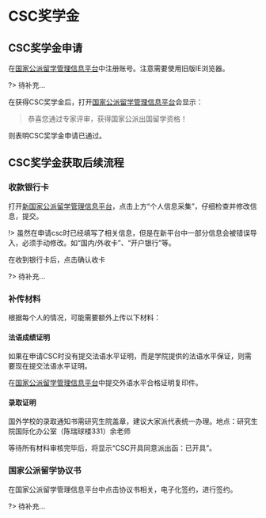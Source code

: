 # CSC奖学金

## CSC奖学金申请

在[国家公派留学管理信息平台](http://apply.csc.edu.cn/csc/main/person/login/index.jsf)中注册账号。注意需要使用旧版IE浏览器。

?> 待补充...

在获得CSC奖学金后，打开[国家公派留学管理信息平台](http://apply.csc.edu.cn/csc/main/person/login/index.jsf)会显示：

> 恭喜您通过专家评审，获得国家公派出国留学资格！

则表明CSC奖学金申请已通过。

## CSC奖学金获取后续流程

### 收款银行卡

打开[新国家公派留学管理信息平台](https://s.csc.edu.cn)，点击上方“个人信息采集”，仔细检查并修改信息，提交。

!> 虽然在申请csc时已经填写了相关信息，但是在新平台中一部分信息会被错误导入，必须手动修改。如“国内/外收卡”、“开户银行”等。

在收到银行卡后，点击确认收卡

?> 待补充...

### 补传材料

根据每个人的情况，可能需要额外上传以下材料：

#### 法语成绩证明

如果在申请CSC时没有提交法语水平证明，而是学院提供的法语水平保证，则需要现在提交法语水平证明。

在[国家公派留学管理信息平台](http://apply.csc.edu.cn/csc/main/person/login/index.jsf)中提交外语水平合格证明复印件。

#### 录取证明

国外学校的录取通知书需研究生院盖章，建议大家派代表统一办理。地点：研究生院国际化办公室（陈瑞球楼331）余老师

等待所有材料审核完毕后，将显示“CSC开具同意派出函：已开具”。

### 国家公派留学协议书

在国家公派留学管理信息平台中点击协议书相关，电子化签约，进行签约。

?> 待补充...
